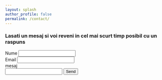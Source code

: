```yaml
---
layout: splash
author_profile: false
permalink: /contact/
---
```


<div id="contactForm">
<h3>Lasati un mesaj si voi reveni in cel mai scurt timp posibil cu un raspuns</h3>
<form action="https://getform.io/f/23d18137-89d5-4eb5-bd6b-829cf85eb8b4" method="POST">

  <label for="name">Nume</label>
  <input type="text" name="name">
  <br>
  <label for="email">Email</label>
  <input type="email" name="email">
  <br>
  <label for="message">mesaj</label>  
  <input type="textarea" name="message">
  <button type="submit">Send</button>

</form>
</div>
